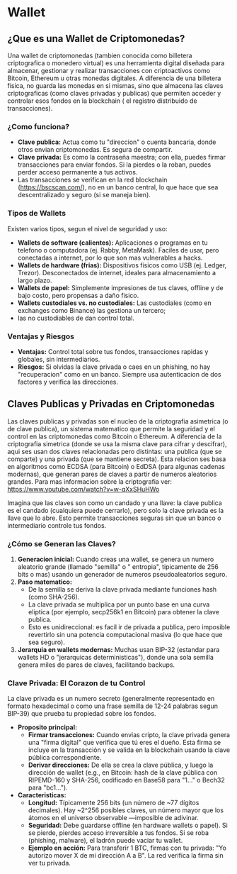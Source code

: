 # Wallet

## ¿Que es una Wallet de Criptomonedas?

Una wallet de criptomonedas (tambien conocida como billetera criptografica o monedero virtual) es una herramienta
digital diseñada para almacenar, gestionar y realizar transacciones con criptoactivos como Bitcoin, Ethereum u otras
monedas digitales. A diferencia de una billetera fisica, no guarda las monedas en si mismas, sino que almacena las
claves criptograficas (como claves privadas y publicas) que permiten acceder y controlar esos fondos en la blockchain (
el registro distribuido de transacciones).

### ¿Como funciona?

* **Clave publica:** Actua como tu "direccion" o cuenta bancaria, donde otros envian criptomonedas. Es segura de
  compartir.
* **Clave privada:** Es como la contraseña maestra; con ella, puedes firmar transacciones para enviar fondos. Si la
  pierdes o la roban, puedes perder acceso permanente a tus activos.
* Las transacciones se verifican en la red blockchain (https://bscscan.com/), no en un banco central, lo que hace que
  sea descentralizado y
  seguro (si se maneja bien).

### Tipos de Wallets

Existen varios tipos, segun el nivel de seguridad y uso:

* **Wallets de software (calientes):** Aplicaciones o programas en tu telefono o computadora (ej. Rabby, MetaMask).
  Faciles de usar, pero conectadas a internet, por lo que son mas vulnerables a hacks.
* **Wallets de hardware (frias):** Dispositivos fisicos como USB (ej. Ledger, Trezor). Desconectados de internet,
  ideales para almacenamiento a largo plazo.
* **Wallets de papel:** Simplemente impresiones de tus claves, offline y de bajo costo, pero propensas a daño fisico.
* **Wallets custodiales vs. no custodiales:** Las custodiales (como en exchanges como Binance) las gestiona un tercero;
* las no custodiables de dan control total.

### Ventajas y Riesgos

* **Ventajas:** Control total sobre tus fondos, transacciones rapidas y globales, sin intermediarios.
* **Riesgos:** Si olvidas la clave privada o caes en un phishing, no hay "recuperacion" como en un banco. Siempre usa
  autenticacion de dos factores y verifica las direcciones.

## Claves Publicas y Privadas en Criptomonedas

Las claves publicas y privadas son el nucleo de la criptografia asimetrica (o de clave publica), un sistema matematico
que permite la seguridad y el control en las criptomonedas como Bitcoin o Ethereum. A diferencia de la criptografia
simetrica (donde se usa la misma clave para cifrar y descifrar), aqui ses usan dos claves relacionadas pero distintas:
una publica (que se comparte) y una privada (que se mantiene secreta). Esta relacion ses basa en algoritmos como ECDSA
(para Bitcoin) o EdDSA (para algunas cadenas modernas), que generan pares de claves a partir de numeros aleatorios
grandes. Para mas informacion sobre la criptografia ver: https://www.youtube.com/watch?v=w-qXxSHuHWo

Imagina que las claves son como un candado y una llave: la clave publica es el candado (cualquiera puede cerrarlo), pero
solo la clave privada es la llave que lo abre. Esto permite transacciones seguras sin que un banco o intermediario
controle tus fondos.

### ¿Cómo se Generan las Claves?

1. **Generacion inicial:** Cuando creas una wallet, se genera un numero aleatorio grande (llamado "semilla" o "
   entropia", tipicamente de 256 bits o mas) usando un generador de numeros pseudoaleatorios seguro.
2. **Paso matematico:**
    * De la semilla se deriva la clave privada mediante funciones hash (como SHA-256).
    * La clave privada se multiplica por un punto base en una curva eliptica (por ejemplo, secp256k1 en Bitcoin) para
      obtener la clave publica.
    * Esto es unidireccional: es facil ir de privada a publica, pero imposible revertirlo sin una potencia computacional
      masiva (lo que hace que sea seguro).
3. **Jerarquia en wallets modernas:** Muchas usan BIP-32 (estandar para wallets HD o "jerarquicas deterministicas"),
   donde una sola semilla genera miles de pares de claves, facilitando backups.

### Clave Privada: El Corazon de tu Control

La clave privada es un numero secreto (generalmente representado en formato hexadecimal o como una frase semilla de
12-24 palabras segun BIP-39) que prueba tu propiedad sobre los fondos.

* **Proposito principal:**
    * **Firmar transacciones:** Cuando envias cripto, la clave privada genera una "firma digital" que verifica que tú
      eres el dueño. Esta firma se incluye en la transacción y se valida en la blockchain usando la clave pública
      correspondiente.
    * **Derivar direcciones:** De ella se crea la clave pública, y luego la dirección de wallet (e.g., en Bitcoin: hash
      de la clave pública con RIPEMD-160 y SHA-256, codificado en Base58 para "1..." o Bech32 para "bc1...").
* **Caracteristicas:**
    * **Longitud:** Típicamente 256 bits (un número de ~77 dígitos decimales). Hay ~2^256 posibles claves, un número
      mayor que los átomos en el universo observable —imposible de adivinar.
    * **Seguridad:** Debe guardarse offline (en hardware wallets o papel). Si se pierde, pierdes acceso irreversible a
      tus fondos. Si se roba (phishing, malware), el ladrón puede vaciar tu wallet.
    * **Ejemplo en acción:** Para transferir 1 BTC, firmas con tu privada: "Yo autorizo mover X de mi dirección A a B".
      La red verifica la firma sin ver tu privada.
